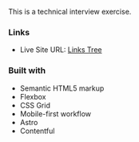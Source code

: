 This is a technical interview exercise.

### Links

- Live Site URL: [Links Tree](https://your-live-site-url.com)

### Built with
 - Semantic HTML5 markup
 - Flexbox
 - CSS Grid
 - Mobile-first workflow
 - Astro
 - Contentful
